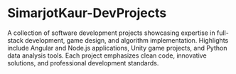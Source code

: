 # SimarjotKaur-DevProjects
A collection of software development projects showcasing expertise in full-stack development, game design, and algorithm implementation. Highlights include Angular and Node.js applications, Unity game projects, and Python data analysis tools. Each project emphasizes clean code, innovative solutions, and professional development standards.
